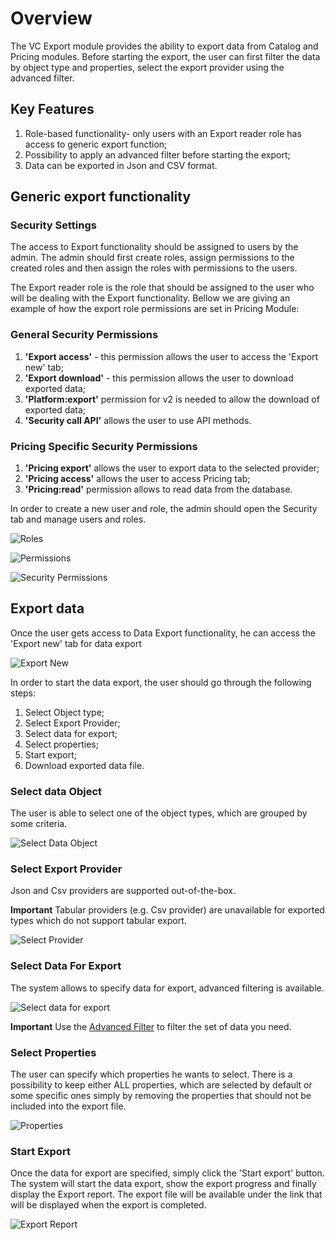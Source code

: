 # Overview

The VC Export module provides the ability to export data from Catalog and Pricing modules. Before starting the export, the user can first filter the data by object type and properties, select the export provider using the advanced filter.

## Key Features

1. Role-based functionality- only users with an Export reader role has access to generic export function;
1. Possibility to apply an advanced filter before starting the export;
1. Data can be exported in Json and CSV format.

## Generic export functionality

### Security Settings

The access to Export functionality should be assigned to users by the admin. The admin should first create roles, assign permissions to the created roles and then assign the roles with permissions to the users.

The Export reader role is the role that should be assigned to the user who will be dealing with the Export functionality. Bellow we are giving an example of how the export role permissions are set in Pricing Module:

### General Security Permissions

1. **'Export access'** - this permission allows the user to access the 'Export new' tab;
1. **'Export download'** - this permission allows the user to download exported data;
1. **'Platform:export'** permission for v2 is needed to allow the download of exported data;
1. **'Security call API'** allows the user to use API methods.

### Pricing Specific Security Permissions

1. **'Pricing export'** allows the user to export data to the selected provider;
1. **'Pricing access'** allows the user to access Pricing tab;
1. **'Pricing:read'** permission allows to read data from the database.

In order to create a new user and role, the admin should open the Security tab and manage users and roles.

![Roles](media/screen-roles.png)

![Permissions](media/screen-permissions.png)

![Security Permissions](media/screen-security-permissions.png)

## Export data

Once the user gets access to Data Export functionality, he can access the 'Export new' tab for data export

![Export New](media/screen-export-new.png)

In order to start the data export, the user should go through the following steps:

1. Select Object type;
1. Select Export Provider;
1. Select data for export;
1. Select properties;
1. Start export;
1. Download exported data file.

### Select data Object

The user is able to select one of the object types, which are grouped by some criteria.

![Select Data Object](media/screen-select-data-objects.png)

### Select Export Provider

Json and Csv providers are supported out-of-the-box.

**Important** Tabular providers (e.g. Csv provider) are unavailable for exported types which do not support tabular export.

![Select Provider](media/screen-select-provider.png)

### Select Data For Export

The system allows to specify data for export, advanced filtering is available.

![Select data for export](media/screen-select-data-for-export.png)

**Important** Use the [Advanced Filter](advanced-filter.md) to filter the set of data you need.

### Select Properties

The user can specify which properties he wants to select. There is a possibility to keep either ALL properties, which are selected by default  or  some specific ones simply by removing the properties that should not be included into the export file.

![Properties](media/screen-properties.png)

### Start Export

Once the data for export are specified, simply click the 'Start export' button. The system will start the data export, show the export progress and finally display the Export report.
The export file will be available under the link that will be displayed when the export is completed.

![Export Report](media/screen-export-report.png)
